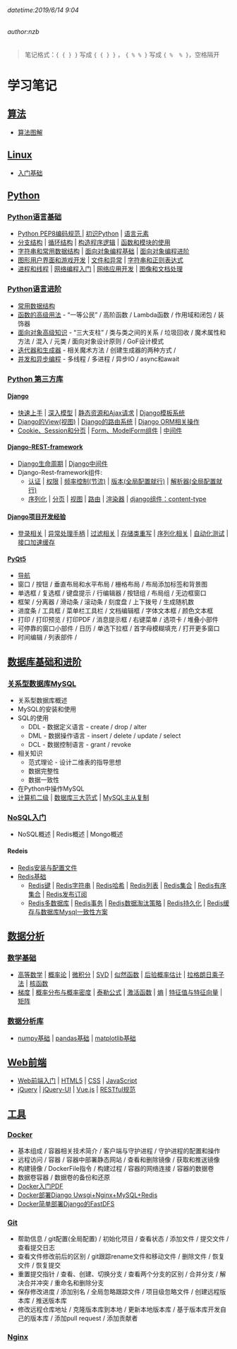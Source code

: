 ###### datetime:2019/6/14 9:04
###### author:nzb

> 笔记格式：`{ { } }` 写成 `{ { } }` ， `{ % % }` 写成 `{ %  % }`，空格隔开

# 学习笔记

## [算法](./Algorithm)

- [算法图解](./Algorithm/算法图解.pdf)

## [Linux](./Linux)

- [入门基础](./Linux/基础/Linux.html)

## [Python](./Python)

### [Python语言基础](./Python/Python语言基础/)

- [Python PEP8编码规范 ](./Python/PEP8.md) 
| [初识Python](./Python/Python语言基础/00-初识Python.md)
| [语言元素](./Python/Python语言基础/01-语言元素.md)
- [分支结构](./Python/Python语言基础/02-分支结构.md)
| [循环结构](./Python/Python语言基础/03-循环结构.md)
| [构造程序逻辑](./Python/Python语言基础/04-练习.md)
| [函数和模块的使用](./Python/Python语言基础/05-函数和模块的使用.md)
- [字符串和常用数据结构](./Python/Python语言基础/06-字符串和常用数据结构.md)
| [面向对象编程基础](./Python/Python语言基础/07-面向对象编程基础.md)
| [面向对象编程进阶](./Python/Python语言基础/08-面向对象编程进阶.md)
- [图形用户界面和游戏开发](./Python/Python语言基础/09-图形用户界面和游戏开发.md)
| [文件和异常](./Python/Python语言基础/10-文件和异常.md)
| [字符串和正则表达式](./Python/Python语言基础/11-字符串和正则表达式.md)
- [进程和线程](./Python/Python语言基础/12-进程和线程.md)
| [网络编程入门](./Python/Python语言基础/13-网络编程入门.md)
| [网络应用开发](./Python/Python语言基础/14-网络应用开发.md)
| [图像和文档处理](./Python/Python语言基础/15-图像和办公文档处理.md)

### [Python语言进阶 ](./Python/Python语言进阶)

- [常用数据结构](./Python/Python语言进阶/01-常用数据结构和算法.md)
- [函数的高级用法](./Python/Python语言进阶/02-函数的高级用法.md) - “一等公民” / 高阶函数 / Lambda函数 / 作用域和闭包 / 装饰器
- [面向对象高级知识](./Python/Python语言进阶/03-面向对象高级知识.md) - “三大支柱” / 类与类之间的关系 / 垃圾回收 / 魔术属性和方法 / 混入 / 元类 / 面向对象设计原则 / GoF设计模式
- [迭代器和生成器](./Python/Python语言进阶/04-迭代器和生成器.md) - 相关魔术方法 / 创建生成器的两种方式 / 
- [并发和异步编程](./Python/Python语言进阶/05-并发和异步编程.md) - 多线程 / 多进程 / 异步IO / async和await

### [Python 第三方库](./Python/第三方库)

#### [Django](./Python/第三方库/Django)

- [快速上手](./Python/第三方库/Django/01-快速上手.md)
| [深入模型](./Python/第三方库/Django/02-深入模型.md)
| [静态资源和Ajax请求](./Python/第三方库/Django/03-静态资源和Ajax请求.md)
| [Django模板系统](./Python/第三方库/Django/04-Django模板系统.md)
- [Django的View(视图)](./Python/第三方库/Django/05-Django的View.md)
| [Django的路由系统](./Python/第三方库/Django/06-Django的路由系统.md)
| [Django ORM相关操作](./Python/第三方库/Django/07-Django-ORM相关操作.md)
- [Cookie、Session和分页](./Python/第三方库/Django/08-Cookie、Session和分页.md)
| [Form、ModelForm组件](./Python/第三方库/Django/09-Form和ModelForm组件.md)
| [中间件](./Python/第三方库/Django/10-中间件.md)

#### [Django-REST-framework](./Python/第三方库/Django/Django-REST-framework.md)

- [Django生命周期](./Python/第三方库/Django/Django-REST-framework.md#Django生命周期:(rest_framework))
| [Django中间件](./Python/第三方库/Django/Django-REST-framework.md#中间件)
- Django-Rest-framework组件:
    - [认证](./Python/第三方库/Django/Django-REST-framework.md#一认证)
    | [权限](./Python/第三方库/Django/Django-REST-framework.md#二权限)
    | [频率控制(节流)](./Python/第三方库/Django/Django-REST-framework.md#三频率控制节流)
    | [版本(全局配置就行)](./Python/第三方库/Django/Django-REST-framework.md#四版本全局配置就行)
    | [解析器(全局配置就行)](./Python/第三方库/Django/Django-REST-framework.md#五解析器全局配置就行)
    - [序列化](./Python/第三方库/Django/Django-REST-framework.md#六序列化)
    | [分页](./Python/第三方库/Django/Django-REST-framework.md#七分页)
    | [视图](./Python/第三方库/Django/Django-REST-framework.md#八视图)
    | [路由](./Python/第三方库/Django/Django-REST-framework.md#九路由)
    | [渲染器](./Python/第三方库/Django/Django-REST-framework.md#十渲染器)
    | [django组件：content-type](./Python/第三方库/Django/Django-REST-framework.md#十一django组件content_type)
      

#### [Django项目开发经验](./Python/第三方库/Django/Django开发经验)

- [登录相关](./Python/第三方库/Django/Django开发经验/02-Django-restframework登录相关.md)
| [异常处理手柄](./Python/第三方库/Django/Django开发经验/01-Django-restframework重写异常处理手柄.md)
| [过滤相关](./Python/第三方库/Django/Django开发经验/03-Django-restframework过滤类相关.md)
| [存储类重写](./Python/第三方库/Django/Django开发经验/04-Django-Fastdfs重写存储类.md)
| [序列化相关](./Python/第三方库/Django/Django开发经验/05-Django-restframework序列化相关.md)
| [自动化测试](./Python/第三方库/Django/Django开发经验/06-api接口自动化测试.md)
| [接口加速缓存](./Python/第三方库/Django/Django开发经验/07-为接口加速加缓存.md)

#### [PyQt5](./Python/第三方库/PyQt5)
- [导航](./Python/第三方库/PyQt5/README.md)
- 窗口 / 按钮 / 垂直布局和水平布局 / 栅格布局 / 布局添加标签和背景图
- 单选框 / 复选框 / 键盘提示 / 行编辑器 / 按钮组 / 布局组 / 无边框窗口
-  框架 / 分离器 / 滑动条 / 滚动条 / 刻度盘 / 上下拨号 / 生成随机数 
- 进度条 / 工具框 / 菜单栏工具栏 / 文档编辑框 / 字体文本框 / 颜色文本框
- 打印 / 打印预览 / 打印PDF / 消息提示框 / 右键菜单 / 选项卡 / 堆叠小部件
- 可停靠的窗口小部件 / 日历 / 单选下拉框 / 首字母模糊填充 / 打开更多窗口
- 时间编辑 / 列表部件 / 

## [数据库基础和进阶](./Database)

### [关系型数据库MySQL](./Database/MySQL)
  - 关系型数据库概述
  - MySQL的安装和使用
  - SQL的使用
    - DDL - 数据定义语言 - create / drop / alter
    - DML - 数据操作语言 - insert / delete / update / select
    - DCL - 数据控制语言 - grant / revoke
  - 相关知识
    - 范式理论 - 设计二维表的指导思想
    - 数据完整性
    - 数据一致性
  - 在Python中操作MySQL
  - [计算机二级](./Database/MySQL/计算机二级MySQL.md)
  | [数据库三大范式](./Database/MySQL/数据库三大范式.md)
  | [MySQL主从复制](./Database/MySQL/主从复制.md)
  

### [NoSQL入门](./Day36-40/39.NoSQL入门.md)
  - NoSQL概述
  | Redis概述
  | Mongo概述

#### Redeis
  - [Redis安装与配置文件](./Database/NoSQL/02-Redis安装与配置文件.md)
  - [Redis基础](./Database/NoSQL/03-Redis基础.md)
    - [Redis键](./Database/NoSQL/03-Redis基础.md#redis键key) 
    | [Redis字符串](./Database/NoSQL/03-Redis基础.md#redis-字符串string) 
    | [Redis哈希](./Database/NoSQL/03-Redis基础.md#redis-哈希hash)
    | [Redis列表](./Database/NoSQL/03-Redis基础.md#redis-列表list)
    | [Redis集合](./Database/NoSQL/03-Redis基础.md#redis-集合set)
    | [Redis有序集合](./Database/NoSQL/03-Redis基础.md#redis-有序集合sorted-set)
    | [Redis发布订阅](./Database/NoSQL/03-Redis基础.md#redis-发布订阅)
    - [Redis多数据库](./Database/NoSQL/03-Redis基础.md#redis多数据库)
    | [Redis事务](./Database/NoSQL/03-Redis基础.md#redis-事务)
    | [Redis数据淘汰策略](./Database/NoSQL/03-Redis基础.md#redis数据淘汰策略redisconf)
    | [Redis持久化](./Database/NoSQL/03-Redis基础.md#redis持久化)
    | [Redis缓存与数据库Mysql一致性方案](./Database/NoSQL/03-Redis基础.md#redis缓存与数据库mysql一致性方案)

## [数据分析](./MachineLearning/)

### [数学基础](./MachineLearning/数学基础)
    
- [高等数学](./MachineLearning/数学基础/高等数学.pdf)
| [概率论](./MachineLearning/数学基础/概率论.pdf)
| [微积分](./MachineLearning/数学基础/微积分.pdf)
| [SVD](./MachineLearning/数学基础/SVD.pdf)
| [似然函数](./MachineLearning/数学基础/似然函数.pdf)
| [后验概率估计](./MachineLearning/数学基础/后验概率估计.pdf)
| [拉格朗日乘子法](./MachineLearning/数学基础/拉格朗日乘子法.pdf)
| [核函数](./MachineLearning/数学基础/核函数.pdf)
- [梯度](./MachineLearning/数学基础/梯度.pdf)
| [概率分布与概率密度](./MachineLearning/数学基础/概率分布与概率密度.pdf)
| [泰勒公式](./MachineLearning/数学基础/泰勒公式.pdf)
| [激活函数](./MachineLearning/数学基础/激活函数.pdf)
| [熵](./MachineLearning/数学基础/熵.pdf)
| [特征值与特征向量](./MachineLearning/数学基础/特征值与特征向量.pdf)
| [矩阵](./MachineLearning/数学基础/矩阵.pdf)

### [数据分析库](./MachineLearning/MatplotlibNumpyPandas)
    
- [numpy基础](./MachineLearning/MatplotlibNumpyPandas/numpy基础.md)
| [pandas基础](./MachineLearning/MatplotlibNumpyPandas/Pandas快速入门.md)
| [matplotlib基础](./MachineLearning/MatplotlibNumpyPandas/matplotlib基础.md)

## [Web前端](./Web/)

- [Web前端入门](./Web/Web前端概述.md)
| [HTML5](./Web/HTML5)
| [CSS](./Web/CSS)
| [JavaScript](./Web/JavaScript)
- [jQuery](./Web/JavaScript/框架)
| [jQuery-UI](./Web/JavaScript/框架/jQuery-UI.md)
| [Vue.js](./Web/JavaScript/框架)
| [RESTful规范](./Web/RESTful.md)

## [工具](./Utils/)

### [Docker](./Utils/docker/Docker.md)

- 基本组成 / 容器相关技术简介 / 客户端与守护进程 / 守护进程的配置和操作
- 远程访问 / 容器 / 容器中部署静态网站 / 查看和删除镜像 / 获取和推送镜像
- 构建镜像 / DockerFile指令 / 构建过程 / 容器的网络连接 / 容器的数据卷
- 数据卷容器 / 数据卷的备份和还原
- [Docker入门PDF](./Utils/docker/Docker入门教程.pdf)
- [Docker部署Django Uwsgi+Nginx+MySQL+Redis](./Utils/docker/django_demo_docker/README.md)
- [Docker简单部署Django的FastDFS](./Utils/docker/FastDFS.md)

### [Git](./Utils/Git基本命令.md)

- 帮助信息 / git配置(全局配置) / 初始化项目 / 查看状态 / 添加文件 / 提交文件 / 查看提交日志
- 查看文件修改前后的区别 / git跟踪rename文件和移动文件 / 删除文件 / 恢复文件 / 恢复提交 
- 重置提交指针 / 查看、创建、切换分支 / 查看两个分支的区别 / 合并分支 / 解决合并冲突 / 重命名和删除分支
- 保存修改进度 / 添加别名 / 全局忽略跟踪文件 / 项目级忽略文件 / 创建远程版本库 / 推送版本库
- 修改远程仓库地址 / 克隆版本库到本地 / 更新本地版本库 / 基于版本库开发自己的版本库 / 添加pull request / 添加贡献者

### [Nginx](./Utils/Nginx.md)
